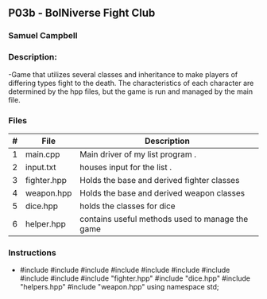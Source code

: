 ## P03b - BolNiverse Fight Club
### Samuel Campbell
### Description:

-Game that utilizes several classes and inheritance to make players of 
differing types fight to the death. The characteristics of each 
character are determined by the hpp files, but the game is run and managed by the main file.

### Files

|   #   | File        | Description                                     |
| :---: | ----------- | ----------------------------------------------- |
|   1   | main.cpp    | Main driver of my list program .                |
|   2   | input.txt   | houses input for the list .                     |
|   3   | fighter.hpp | Holds the base and derived fighter classes      |
|   4   | weapon.hpp  | Holds the base and derived weapon classes       |
|   5   | dice.hpp    | holds the classes for dice                      |
|   6   | helper.hpp  | contains useful methods used to manage the game |

### Instructions

-   #include <iostream>
    #include <fstream>
    #include <vector>
    #include <cstdlib>
    #include <chrono>
    #include <thread>
    #include <iomanip>
    #include <string>
    #include <algorithm>
    #include "fighter.hpp"
    #include "dice.hpp"
    #include "helpers.hpp"
    #include "weapon.hpp"
     using namespace std;


